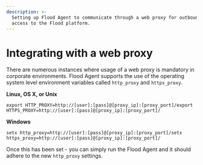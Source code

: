 ```yaml
---
description: >-
  Setting up Flood Agent to communicate through a web proxy for outbound web
  access to the Flood platform.
---
```


# Integrating with a web proxy

There are numerous instances where usage of a web proxy is mandatory in corporate environments. Flood Agent supports the use of the operating system level environment variables called `http_proxy` and `https_proxy`.

**Linux, OS X, or Unix**

```text
export HTTP_PROXY=http://[user]:[pass]@[proxy_ip]:[proxy_port]/export HTTPS_PROXY=http://[user]:[pass]@[proxy_ip]:[proxy_port]/
```

**Windows**

```text
setx http_proxy=http://[user]:[pass]@[proxy_ip]:[proxy_port]/setx https_proxy=http://[user]:[pass]@[proxy_ip]:[proxy_port]/
```

Once this has been set - you can simply run the Flood Agent and it should adhere to the new `http_proxy` settings.

